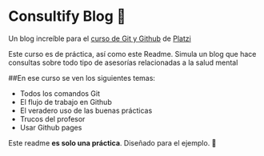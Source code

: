 # Consultify Blog 🧠
Un blog increíble para el [ curso de Git y Github](https://platzi.com/cursos/git-github " curso de Git y Github") de [ Platzi](https://platzi.com/ "Platzi")

Este curso es de práctica, así como este Readme. Simula un blog que hace consultas sobre todo tipo de asesorías relacionadas a la salud mental 

##En ese curso se ven los siguientes temas:
* Todos los comandos Git
* El flujo de trabajo en Github
* El veradero uso de las buenas prácticas
* Trucos del profesor
* Usar Github pages

Este readme **es solo una práctica**. Diseñado para el ejemplo. 🤖

